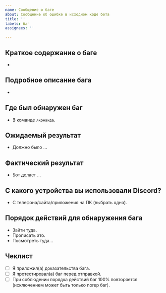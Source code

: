 ```yaml
---
name: Сообщение о баге
about: Сообщение об ошибке в исходном коде бота
title: ''
labels: баг
assignees: ''

---
```


## Краткое содержание о баге
- 

## Подробное описание бага
- 

## Где был обнаружен баг
- В команде `/команда`.

## Ожидаемый результат
- Должно было ...

## Фактический результат
- Бот делает ...

## С какого устройства вы использовали Discord?
- С телефона/сайта/приложения на ПК (выбрать одно).

## Порядок действий для обнаружения бага
- Зайти туда.
- Прописать это.
- Посмотреть туда...

## Чеклист
- [ ] Я приложил(а) доказательства бага.
- [ ] Я протестировал(а) баг перед отправкой.
- [ ] При соблюдении порядка действий баг 100% повторяется (исключением может быть только norep баг).
